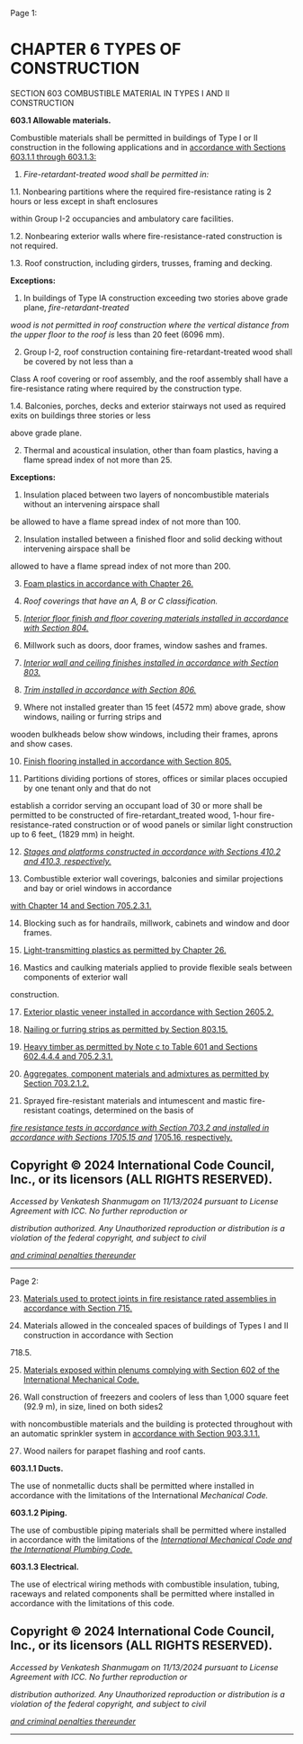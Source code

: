 Page 1:

# CHAPTER 6 TYPES OF CONSTRUCTION

 SECTION 603
 COMBUSTIBLE MATERIAL IN TYPES I AND II CONSTRUCTION

**603.1 Allowable materials.**

Combustible materials shall be permitted in buildings of Type I or II construction in the following applications and in
[accordance with Sections 603.1.1 through 603.1.3:](http://codes.iccsafe.org/#VACC2021P1_Ch06_Sec603.1.1)

1. _Fire-retardant-treated wood shall be permitted in:_

1.1. Nonbearing partitions where the required fire-resistance rating is 2 hours or less except in shaft enclosures

within Group I-2 occupancies and ambulatory care facilities.

1.2. Nonbearing exterior walls where fire-resistance-rated construction is not required.

1.3. Roof construction, including girders, trusses, framing and decking.

**Exceptions:**

1. In buildings of Type IA construction exceeding two stories above grade plane, _fire-retardant-treated_

_wood is not permitted in roof construction where the vertical distance from the upper floor to the roof is_
less than 20 feet (6096 mm).


2. Group I-2, roof construction containing fire-retardant-treated wood shall be covered by not less than a

Class A roof covering or roof assembly, and the roof assembly shall have a fire-resistance rating where
required by the construction type.

1.4. Balconies, porches, decks and exterior stairways not used as required exits on buildings three stories or less


above grade plane.

2. Thermal and acoustical insulation, other than foam plastics, having a flame spread index of not more than 25.

**Exceptions:**


1. Insulation placed between two layers of noncombustible materials without an intervening airspace shall

be allowed to have a flame spread index of not more than 100.

2. Insulation installed between a finished floor and solid decking without intervening airspace shall be

allowed to have a flame spread index of not more than 200.

3. [Foam plastics in accordance with Chapter 26.](http://codes.iccsafe.org/#VACC2021P1_Ch26)

4. _Roof coverings that have an A, B or C classification._

5. _[Interior floor finish and floor covering materials installed in accordance with Section 804.](http://codes.iccsafe.org/#VACC2021P1_Ch08_Sec804)_

6. Millwork such as doors, door frames, window sashes and frames.

7. _[Interior wall and ceiling finishes installed in accordance with Section 803.](http://codes.iccsafe.org/#VACC2021P1_Ch08_Sec803)_

8. _[Trim installed in accordance with Section 806.](http://codes.iccsafe.org/#VACC2021P1_Ch08_Sec806)_

9. Where not installed greater than 15 feet (4572 mm) above grade, show windows, nailing or furring strips and

wooden bulkheads below show windows, including their frames, aprons and show cases.

10. [Finish flooring installed in accordance with Section 805.](http://codes.iccsafe.org/#VACC2021P1_Ch08_Sec805)

11. Partitions dividing portions of stores, offices or similar places occupied by one tenant only and that do not

establish a corridor serving an occupant load of 30 or more shall be permitted to be constructed of fire-retardant_treated wood, 1-hour fire-resistance-rated construction or of wood panels or similar light construction up to 6 feet_
(1829 mm) in height.


12. _[Stages and platforms constructed in accordance with Sections 410.2 and 410.3, respectively.](http://codes.iccsafe.org/#VACC2021P1_Ch04_Sec410.2)_


13. Combustible exterior wall coverings, balconies and similar projections and bay or oriel windows in accordance


[with Chapter 14 and Section 705.2.3.1.](http://codes.iccsafe.org/#VACC2021P1_Ch14)

14. Blocking such as for handrails, millwork, cabinets and window and door frames.

15. [Light-transmitting plastics as permitted by Chapter 26.](http://codes.iccsafe.org/#VACC2021P1_Ch26)


16. Mastics and caulking materials applied to provide flexible seals between components of exterior wall

construction.

17. [Exterior plastic veneer installed in accordance with Section 2605.2.](http://codes.iccsafe.org/#VACC2021P1_Ch26_Sec2605.2)

18. [Nailing or furring strips as permitted by Section 803.15.](http://codes.iccsafe.org/#VACC2021P1_Ch08_Sec803.15)

19. [Heavy timber as permitted by Note c to Table 601 and Sections 602.4.4.4 and 705.2.3.1.](http://codes.iccsafe.org/#VACC2021P1_Ch06_Sec601_Tbl601)

20. [Aggregates, component materials and admixtures as permitted by Section 703.2.1.2.](http://codes.iccsafe.org/#VACC2021P1_Ch07_Sec703.2.1.2)

21. Sprayed fire-resistant materials and intumescent and mastic fire-resistant coatings, determined on the basis of

_[fire resistance tests in accordance with Section 703.2 and installed in accordance with Sections 1705.15 and](http://codes.iccsafe.org/#VACC2021P1_Ch07_Sec703.2)_
[1705.16, respectively.](http://codes.iccsafe.org/#VACC2021P1_Ch17_Sec1705.16)

## Copyright © 2024 International Code Council, Inc., or its licensors (ALL RIGHTS RESERVED).

_Accessed by Venkatesh Shanmugam on 11/13/2024 pursuant to License Agreement with ICC. No further reproduction or_

_distribution authorized. Any Unauthorized reproduction or distribution is a violation of the federal copyright, and subject to civil_

_[and criminal penalties thereunder](http://codes.iccsafe.org/content/VACC2021P1/chapter-6-types-of-construction#VACC2021P1_Ch06_Sec603)_


-----



Page 2:

23. [Materials used to protect joints in fire resistance rated assemblies in accordance with Section 715.](http://codes.iccsafe.org/#VACC2021P1_Ch07_Sec715)

24. Materials allowed in the concealed spaces of buildings of Types I and II construction in accordance with Section

718.5.

25. [Materials exposed within plenums complying with Section 602 of the International Mechanical Code.](http://codes.iccsafe.org/#VACC2021P1_Ch06_Sec602)

26. Wall construction of freezers and coolers of less than 1,000 square feet (92.9 m), in size, lined on both sides2

with noncombustible materials and the building is protected throughout with an automatic sprinkler system in
[accordance with Section 903.3.1.1.](http://codes.iccsafe.org/#VACC2021P1_Ch09_Sec903.3.1.1)

27. Wood nailers for parapet flashing and roof cants.

**603.1.1 Ducts.**

The use of nonmetallic ducts shall be permitted where installed in accordance with the limitations of the International
_Mechanical Code._

**603.1.2 Piping.**

The use of combustible piping materials shall be permitted where installed in accordance with the limitations of the
_[International Mechanical Code and the International Plumbing Code.](http://codes.iccsafe.org/#VACC2021P1_Ch35_PromICC_RefStdIMC_21)_

**603.1.3 Electrical.**

The use of electrical wiring methods with combustible insulation, tubing, raceways and related components shall be
permitted where installed in accordance with the limitations of this code.


## Copyright © 2024 International Code Council, Inc., or its licensors (ALL RIGHTS RESERVED).

_Accessed by Venkatesh Shanmugam on 11/13/2024 pursuant to License Agreement with ICC. No further reproduction or_

_distribution authorized. Any Unauthorized reproduction or distribution is a violation of the federal copyright, and subject to civil_

_[and criminal penalties thereunder](http://codes.iccsafe.org/content/VACC2021P1/chapter-6-types-of-construction#VACC2021P1_Ch06_Sec603)_


-----



